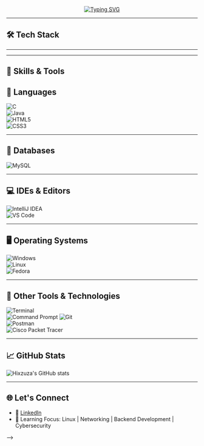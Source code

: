 <p align="center">
  <a href="https://git.io/typing-svg">
    <img src="https://readme-typing-svg.demolab.com?font=Fira+Code&size=22&pause=1000&color=00F7FF&center=true&vCenter=true&width=700&lines=Hi%2C+I'm+Abdenour+Hixzuza;CS+Engineering+Student;Backend+Development+%26+System+Design;Linux+%26+Networking" alt="Typing SVG" />
  </a>
</p>

---

## 🛠️ Tech Stack

---
---

## 🧰 Skills & Tools

## 🧠 Languages  
![C](https://img.shields.io/badge/C-00599C?style=flat&logo=c&logoColor=white)  
![Java](https://img.shields.io/badge/Java-E34F26?style=flat&logo=java&logoColor=white)  
![HTML5](https://img.shields.io/badge/HTML5-E34F26?style=flat&logo=html5&logoColor=white)  
![CSS3](https://img.shields.io/badge/CSS3-1572B6?style=flat&logo=css3&logoColor=white)  

---

## 🧩 Databases  
![MySQL](https://img.shields.io/badge/MySQL-4479A1?style=flat&logo=mysql&logoColor=white)  

---

## 💻 IDEs & Editors  
![IntelliJ IDEA](https://img.shields.io/badge/IntelliJ_IDEA-000000?style=flat&logo=intellijidea&logoColor=white)  
![VS Code](https://img.shields.io/badge/VS_Code-007ACC?style=flat&logo=visualstudiocode&logoColor=white)  

---

## 🖥️ Operating Systems  
![Windows](https://img.shields.io/badge/Windows-0078D6?style=flat&logo=windows&logoColor=white)  
![Linux](https://img.shields.io/badge/Linux-FCC624?style=flat&logo=linux&logoColor=black)  
![Fedora](https://img.shields.io/badge/Fedora-294172?style=flat&logo=fedora&logoColor=white)  

---

## 🧰 Other Tools & Technologies  
![Terminal](https://img.shields.io/badge/Terminal-4D4D4D?style=flat&logo=gnu-bash&logoColor=white)  
![Command Prompt](https://img.shields.io/badge/CMD-000000?style=flat&logo=windows-terminal&logoColor=white) 
![Git](https://img.shields.io/badge/Git-F05032?style=flat&logo=git&logoColor=white)  
![Postman](https://img.shields.io/badge/Postman-FF6C37?style=flat&logo=postman&logoColor=white)  
![Cisco Packet Tracer](https://img.shields.io/badge/Cisco_Packet_Tracer-1BA0D7?style=flat&logo=cisco&logoColor=white)  





---

## 📈 GitHub Stats
![Hixzuza's GitHub stats](https://github-readme-stats.vercel.app/api?username=hixzuza&show_icons=true&theme=github_dark)

---

## 🌐 Let's Connect
- 💼 [LinkedIn](https://www.linkedin.com/in/abdennourmohammedamamra/)
- 🧠 Learning Focus: Linux | Networking | Backend Development | Cybersecurity

-->
